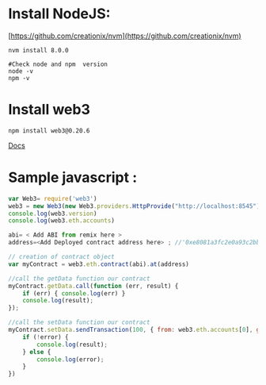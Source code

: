 
# Install NodeJS:

[https://github.com/creationix/nvm](https://github.com/creationix/nvm)
```
nvm install 8.0.0

#Check node and npm  version
node -v
npm -v
```

# Install web3
```
npm install web3@0.20.6
```
[Docs](https://github.com/ethereum/wiki/wiki/JavaScript-API#web3ethaccounts)


# Sample javascript :

```javascript
var Web3= require('web3')
web3 = new Web3(new Web3.providers.HttpProvide("http://localhost:8545"));
console.log(web3.version)
console.log(web3.eth.accounts)

abi= < Add ABI from remix here >
address=<Add Deployed contract address here> ; //'0xe8081a3fc2e0a93c2bbfbb392540e503f56297d3'

// creation of contract object
var myContract = web3.eth.contract(abi).at(address)

//call the getData function our contract
myContract.getData.call(function (err, result) {
    if (err) { console.log(err) }
    console.log(result);
});

//call the setData function our contract
myContract.setData.sendTransaction(100, { from: web3.eth.accounts[0], gas: 4000000 }, function (error, result) {
    if (!error) {
        console.log(result);
    } else {
        console.log(error);
    }
})
```